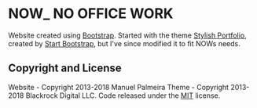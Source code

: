 # NOW_ NO OFFICE WORK

Website created using [Bootstrap](http://getbootstrap.com/). Started with the theme [Stylish Portfolio](http://startbootstrap.com/template-overviews/stylish-portfolio/), created by [Start Bootstrap](http://startbootstrap.com/), but I've since modified it to fit NOWs needs.

## Copyright and License

Website - Copyright 2013-2018 Manuel Palmeira
Theme - Copyright 2013-2018 Blackrock Digital LLC. Code released under the [MIT](https://github.com/BlackrockDigital/startbootstrap-stylish-portfolio/blob/gh-pages/LICENSE) license.
